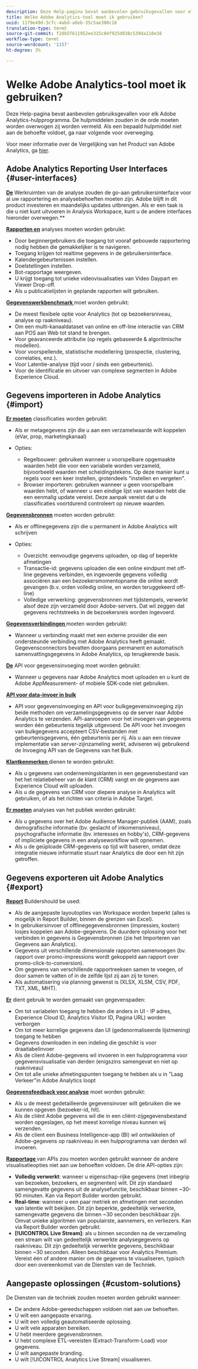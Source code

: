 ```yaml
---
description: Deze Help-pagina bevat aanbevolen gebruiksgevallen voor elk Adobe Analytics-hulpprogramma. De hulpmiddelen zouden in de orde moeten worden overwogen zij worden vermeld. Als een bepaald hulpmiddel niet aan de behoefte voldoet, ga naar volgende voor overweging.
title: Welke Adobe Analytics-tool moet ik gebruiken?
uuid: 1179e49d-3cfc-4abd-a8eb-35c5ae380c16
translation-type: tm+mt
source-git-commit: f2db5f611952ee315c84f925d038c539da110e38
workflow-type: tm+mt
source-wordcount: '1157'
ht-degree: 3%

---
```



# Welke Adobe Analytics-tool moet ik gebruiken?

Deze Help-pagina bevat aanbevolen gebruiksgevallen voor elk Adobe Analytics-hulpprogramma. De hulpmiddelen zouden in de orde moeten worden overwogen zij worden vermeld. Als een bepaald hulpmiddel niet aan de behoefte voldoet, ga naar volgende voor overweging.

Voor meer informatie over de Vergelijking van het Product van Adobe Analytics, ga [hier](/help/admin/c-analytics-product-comparison/analytics-product-comparison.md).

## Adobe Analytics Reporting User Interfaces {#user-interfaces}

**[De](/help/analyze/analysis-workspace/home.md)** Werkruimten van de analyse zouden de go-aan gebruikersinterface voor al uw rapportering en analysebehoeften moeten zijn. Adobe blijft in dit product investeren en maandelijks updates uitbrengen. Als er een taak is die u niet kunt uitvoeren in Analysis Workspace, kunt u de andere interfaces hieronder overwegen.**

**[Rapporten en](/help/analyze/reports-analytics/overview/report-overview.md)** analyses moeten worden gebruikt:

* Door beginnergebruikers die toegang tot vooraf gebouwde rapportering nodig hebben die gemakkelijker is te navigeren.
* Toegang krijgen tot realtime gegevens in de gebruikersinterface.
* Kalendergebeurtenissen instellen.
* Doelstellingen instellen.
* Bot-rapportage weergeven.
* U krijgt toegang tot unieke videovisualisaties van Video Daypart en Viewer Drop-off.
* Als u publicatielijsten in geplande rapporten wilt gebruiken.

**[Gegevenswerkbenchmark ](https://docs.adobe.com/content/help/en/data-workbench/using/home.html)** moet worden gebruikt:

* De meest flexibele optie voor Analytics (tot op bezoekersniveau, analyse op raakniveau).
* Om een multi-kanaaldataset van online en off-line interactie van CRM aan POS aan Web tot stand te brengen.
* Voor geavanceerde attributie (op regels gebaseerde &amp; algoritmische modellen).
* Voor voorspellende, statistische modellering (prospectie, clustering, correlaties, enz.).
* Voor Latentie-analyse (tijd voor / sinds een gebeurtenis).
* Voor de identificatie en uitvoer van complexe segmenten in Adobe Experience Cloud.

## Gegevens importeren in Adobe Analytics {#import}

**[Er moeten](/help/components/classifications/c-classifications.md)** classificaties worden gebruikt:

* Als er metagegevens zijn die u aan een verzamelwaarde wilt koppelen (eVar, prop, marketingkanaal)
* Opties:

   * Regelbouwer: gebruiken wanneer u voorspelbare opgemaakte waarden hebt die voor een variabele worden verzameld, bijvoorbeeld waarden met scheidingstekens. Op deze manier kunt u regels voor een keer instellen, grotendeels &quot;instellen en vergeten&quot;.
   * Browser importeren: gebruiken wanneer u geen voorspelbare waarden hebt, of wanneer u een eindige lijst van waarden hebt die een eenmalig update vereist. Deze aanpak vereist dat u de classificaties voortdurend controleert op nieuwe waarden.

**[Gegevensbronnen](/help/import/c-data-sources/datasrc-home.md)** moeten worden gebruikt:

* Als er offlinegegevens zijn die u permanent in Adobe Analytics wilt schrijven
* Opties:

   * Overzicht: eenvoudige gegevens uploaden, op dag of beperkte afmetingen
   * Transactie-id: gegevens uploaden die een online eindpunt met off-line gegevens verbinden, en ingevoerde gegevens volledig associëren aan een bezoekersmomentopname die online wordt gevangen (b.v. orden volledig online, en worden teruggekeerd off-line)
   * Volledige verwerking: gegevensbronnen met tijdstempels, verwerkt alsof deze zijn verzameld door Adobe-servers. Dat wil zeggen dat gegevens rechtstreeks in de bezoekersreis worden ingevoerd.

**[Gegevensverbindingen ](https://www.adobeexchange.com/experiencecloud.html)** moeten worden gebruikt:

* Wanneer u verbinding maakt met een externe provider die een ondersteunde verbinding met Adobe Analytics heeft gemaakt. Gegevensconnectors bevatten doorgaans permanent en automatisch samenvattingsgegevens in Adobe Analytics, op terugkerende basis.

**[De](/help/import/c-data-insertion-api/c-data-insertion-api.md)** API voor gegevensinvoeging moet worden gebruikt:

* Wanneer u gegevens naar Adobe Analytics moet uploaden en u kunt de Adobe AppMeasurement- of mobiele SDK-code niet gebruiken.

**[API voor data-invoer in bulk](https://www.adobe.io/apis/experiencecloud/analytics/docs.html#!AdobeDocs/analytics-2.0-apis/master/bdia.md)**

* API voor gegevensinvoeging en API voor bulkgegevensinvoeging zijn beide methoden om verzamelingsgegevens op de server naar Adobe Analytics te verzenden. API-aanroepen voor het invoegen van gegevens worden één gebeurtenis tegelijk uitgevoerd. De API voor het invoegen van bulkgegevens accepteert CSV-bestanden met gebeurtenisgegevens, één gebeurtenis per rij. Als u aan een nieuwe implementatie van server-zijinzameling werkt, adviseren wij gebruikend de Invoeging API van de Gegevens van het Bulk.

**[Klantkenmerken ](https://docs.adobe.com/content/help/nl-NL/core-services/interface/customer-attributes/attributes.html)** dienen te worden gebruikt:

* Als u gegevens van ondernemingsklanten in een gegevensbestand van het het relatiebeheer van de klant (CRM) vangt en de gegevens aan Experience Cloud wilt uploaden.
* Als u de gegevens van CRM voor diepere analyse in Analytics wilt gebruiken, of als het richten van criteria in Adobe Target.

**[Er moeten](/help/integrate/c-audience-analytics/mc-audiences-aam.md)** analyses van het publiek worden gebruikt:

* Als u gegevens over het Adobe Audience Manager-publiek (AAM), zoals demografische informatie (bv. geslacht of inkomensniveau), psychografische informatie (bv. interesses en hobby&#39;s), CRM-gegevens of impliciete gegevens in een analyseworkflow wilt opnemen.
* Als u de geüploade CRM-gegevens op tijd wilt baseren, omdat deze integratie nieuwe informatie stuurt naar Analytics die door een hit zijn getroffen.

## Gegevens exporteren uit Adobe Analytics {#export}

**[Report](/help/analyze/report-builder/home.md)** Buildershould be used:

* Als de aangepaste layoutopties van Workspace worden beperkt (alles is mogelijk in Report Builder, binnen de grenzen van Excel).
* In gebruikersinvoer of offlinegegevensbronnen (impressies, kosten) losjes koppelen aan Adobe-gegevens. De duurdere oplossing voor het verbinden in gegevens is Gegevensbronnen (zie het Importeren van Gegevens aan Analytics).
* Gegevens uit verschillende dimensionale rapporten samenvoegen (bv. rapport over promo-impressions wordt gekoppeld aan rapport over promo-click-to-conversion).
* Om gegevens van verschillende rapportreeksen samen te voegen, of door samen te vatten of in de zelfde lijst zij aan zij te tonen.
* Als automatisering via planning gewenst is (XLSX, XLSM, CSV, PDF, TXT, XML, MHT).

**[Er](/help/export/data-warehouse/data-warehouse.md)** dient gebruik te worden gemaakt van gegevenspaden:

* Om tot variabelen toegang te hebben die anders in UI - IP adres, Experience Cloud ID, Analytics Visitor ID, Pagina URL) worden verborgen
* Om tot meer korrelige gegevens dan UI (gedenormaliseerde lijstmening) toegang te hebben
* Gegevens downloaden in een indeling die geschikt is voor draaitabelinvoer
* Als de client Adobe-gegevens wil invoeren in een hulpprogramma voor gegevensvisualisatie van derden (enigszins samengevat en niet op raakniveau)
* Om tot alle unieke afmetingspunten toegang te hebben als u in &quot;Laag Verkeer&quot;in Adobe Analytics loopt

**[Gegevensfeedback voor analyse](/help/export/analytics-data-feed/c-df-contents/datafeeds-contents.md)** moet worden gebruikt:

* Als u de meest gedetailleerde gegevensinvoer wilt gebruiken die we kunnen opgeven (bezoeker-id, hit).
* Als de cliënt Adobe gegevens wil die in een cliënt-zijgegevensbestand worden opgeslagen, op het meest korrelige niveau kunnen wij verzenden.
* Als de client een Business Intelligence-app (BI) wil ontwikkelen of Adobe-gegevens op raakniveau in een hulpprogramma van derden wil invoeren.

**[Rapportage ](https://www.adobe.io/apis/experiencecloud/analytics/docs.html#!AdobeDocs/analytics-2.0-apis/master/reporting-guide.md)** van APIs zou moeten worden gebruikt wanneer de andere visualisatieopties niet aan uw behoeften voldoen. De drie API-opties zijn:

* **Volledig verwerkt**: wanneer u eigenschap-rijke gegevens (met inbegrip van bezoeken, bezoekers, en segmenten) wilt. Dit zijn standaard samengevatte gegevens uit de analysefunctie, beschikbaar binnen ~30-90 minuten. Kan via Report Builder worden gebruikt.
* **Real-time**: wanneer u een paar metriek en afmetingen met seconden van latentie wilt bekijken. Dit zijn beperkte, gedeeltelijk verwerkte, samengevatte gegevens die binnen ~30 seconden beschikbaar zijn. Omvat unieke algoritmen van populairste, aannemers, en verliezers. Kan via Report Builder worden gebruikt.
* **[!UICONTROL Live Stream]**: als u binnen seconden na de verzameling een stream wilt van gedeeltelijk verwerkte analysegegevens op raakniveau. Dit zijn gedeeltelijk verwerkte gegevens, beschikbaar binnen ~30 seconden. Alleen beschikbaar voor Analytics Premium. Vereist één of andere manier om de gegevens te visualiseren, typisch door een overeenkomst van de Diensten van de Techniek.

## Aangepaste oplossingen {#custom-solutions}

De Diensten van de techniek zouden moeten worden gebruikt wanneer:

* De andere Adobe-gereedschappen voldoen niet aan uw behoeften.
* U wilt een aangepaste ervaring.
* U wilt een volledig geautomatiseerde oplossing.
* U wilt vele apparaten bereiken.
* U hebt meerdere gegevensbronnen.
* U hebt complexe ETL-vereisten (Extract-Transform-Load) voor gegevens.
* U wilt aangepaste branding.
* U wilt [!UICONTROL Analytics Live Stream] visualiseren.
